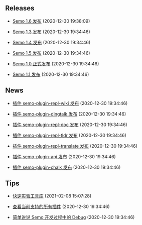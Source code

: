 ## Releases

* [Semo 1.6 发布](releases/Semo%201.6%20%E5%8F%91%E5%B8%83.md) (2020-12-30 19:38:09)

* [Semo 1.3 发布](releases/Semo%201.3%20%E5%8F%91%E5%B8%83.md) (2020-12-30 19:34:46)

* [Semo 1.4 发布](releases/Semo%201.4%20%E5%8F%91%E5%B8%83.md) (2020-12-30 19:34:46)

* [Semo 1.5 发布](releases/Semo%201.5%20%E5%8F%91%E5%B8%83.md) (2020-12-30 19:34:46)

* [Semo 1.0 正式发布](releases/Semo%201.0%20%E6%AD%A3%E5%BC%8F%E5%8F%91%E5%B8%83.md) (2020-12-30 19:34:46)

* [Semo 1.1 发布](releases/Semo%201.1%20%E5%8F%91%E5%B8%83.md) (2020-12-30 19:34:46)

## News

* [插件 semo-plugin-repl-wiki 发布](news/%E6%8F%92%E4%BB%B6%20semo-plugin-repl-wiki%20%E5%8F%91%E5%B8%83.md) (2020-12-30 19:34:46)

* [插件 semo-plugin-dingtalk 发布](news/%E6%8F%92%E4%BB%B6%20semo-plugin-dingtalk%20%E5%8F%91%E5%B8%83.md) (2020-12-30 19:34:46)

* [插件 semo-plugin-repl-doc 发布](news/%E6%8F%92%E4%BB%B6%20semo-plugin-repl-doc%20%E5%8F%91%E5%B8%83.md) (2020-12-30 19:34:46)

* [插件 semo-plugin-repl-tldr 发布](news/%E6%8F%92%E4%BB%B6%20semo-plugin-repl-tldr%20%E5%8F%91%E5%B8%83.md) (2020-12-30 19:34:46)

* [插件 semo-plugin-repl-translate 发布](news/%E6%8F%92%E4%BB%B6%20semo-plugin-repl-translate%20%E5%8F%91%E5%B8%83.md) (2020-12-30 19:34:46)

* [插件 semo-plugin-api 发布](news/%E6%8F%92%E4%BB%B6%20semo-plugin-api%20%E5%8F%91%E5%B8%83.md) (2020-12-30 19:34:46)

* [插件 semo-plugin-chalk 发布](news/%E6%8F%92%E4%BB%B6%20semo-plugin-chalk%20%E5%8F%91%E5%B8%83.md) (2020-12-30 19:34:46)

## Tips

* [快速实验工具库](tips/%E5%BF%AB%E9%80%9F%E5%AE%9E%E9%AA%8C%E5%B7%A5%E5%85%B7%E5%BA%93.md) (2021-02-08 15:07:28)

* [查看当前支持的所有插件](tips/%E6%9F%A5%E7%9C%8B%E5%BD%93%E5%89%8D%E6%94%AF%E6%8C%81%E7%9A%84%E6%89%80%E6%9C%89%E6%8F%92%E4%BB%B6.md) (2020-12-30 19:34:46)

* [简单说说 Semo 开发过程中的 Debug](tips/%E7%AE%80%E5%8D%95%E8%AF%B4%E8%AF%B4%20Semo%20%E5%BC%80%E5%8F%91%E8%BF%87%E7%A8%8B%E4%B8%AD%E7%9A%84%20Debug.md) (2020-12-30 19:34:46)

